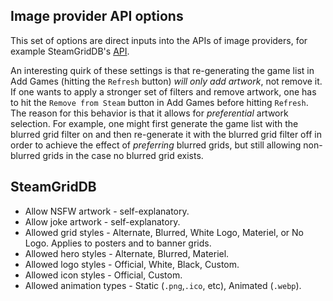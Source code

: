 ## Image provider API options

This set of options are direct inputs into the APIs of image providers, for example SteamGridDB's [API](https://www.steamgriddb.com/api/v2).

An interesting quirk of these settings is that re-generating the game list in Add Games (hitting the `Refresh` button) _will only add artwork_, not remove it. If one wants to apply a stronger set of filters and remove artwork, one has to hit the `Remove from Steam` button in Add Games before hitting `Refresh`. The reason for this behavior is that it allows for _preferential_ artwork selection. For example, one might first generate the game list with the blurred grid filter on and then re-generate it with the blurred grid filter off in order to achieve the effect of _preferring_ blurred grids, but still allowing non-blurred grids in the case no blurred grid exists.

## SteamGridDB

- Allow NSFW artwork - self-explanatory.
- Allow joke artwork - self-explanatory.
- Allowed grid styles - Alternate, Blurred, White Logo, Materiel, or No Logo. Applies to posters and to banner grids.
- Allowed hero styles - Alternate, Blurred, Materiel.
- Allowed logo styles - Official, White, Black, Custom.
- Allowed icon styles - Official, Custom.
- Allowed animation types - Static (`.png`,`.ico`, etc), Animated (`.webp`).
